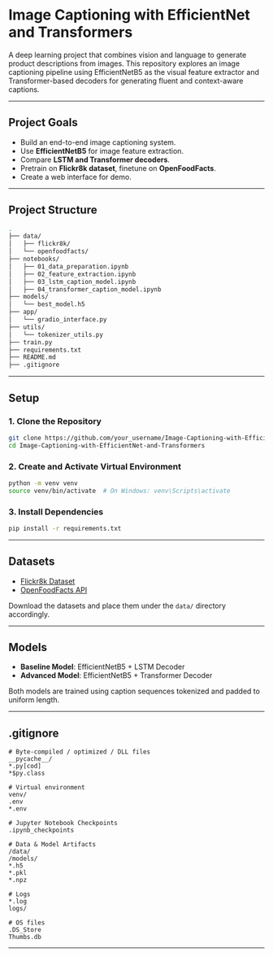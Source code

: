 #  Image Captioning with EfficientNet and Transformers

A deep learning project that combines vision and language to generate product descriptions from images. This repository explores an image captioning pipeline using EfficientNetB5 as the visual feature extractor and Transformer-based decoders for generating fluent and context-aware captions.

---

##  Project Goals

- Build an end-to-end image captioning system.
- Use **EfficientNetB5** for image feature extraction.
- Compare **LSTM and Transformer decoders**.
- Pretrain on **Flickr8k dataset**, finetune on **OpenFoodFacts**.
- Create a web interface for demo.

---

##  Project Structure

```bash
.
├── data/
│   ├── flickr8k/
│   └── openfoodfacts/
├── notebooks/
│   ├── 01_data_preparation.ipynb
│   ├── 02_feature_extraction.ipynb
│   ├── 03_lstm_caption_model.ipynb
│   ├── 04_transformer_caption_model.ipynb
├── models/
│   └── best_model.h5
├── app/
│   └── gradio_interface.py
├── utils/
│   └── tokenizer_utils.py
├── train.py
├── requirements.txt
├── README.md
├── .gitignore
```

---

##  Setup

### 1. Clone the Repository
```bash
git clone https://github.com/your_username/Image-Captioning-with-EfficientNet-and-Transformers.git
cd Image-Captioning-with-EfficientNet-and-Transformers
```

### 2. Create and Activate Virtual Environment
```bash
python -m venv venv
source venv/bin/activate  # On Windows: venv\Scripts\activate
```

### 3. Install Dependencies
```bash
pip install -r requirements.txt
```

---

##  Datasets

- [Flickr8k Dataset](https://www.kaggle.com/datasets/adityajn105/flickr8k)
- [OpenFoodFacts API](https://world.openfoodfacts.org/data)

Download the datasets and place them under the `data/` directory accordingly.

---

##  Models
- **Baseline Model**: EfficientNetB5 + LSTM Decoder
- **Advanced Model**: EfficientNetB5 + Transformer Decoder

Both models are trained using caption sequences tokenized and padded to uniform length.

---



## .gitignore
```gitignore
# Byte-compiled / optimized / DLL files
__pycache__/
*.py[cod]
*$py.class

# Virtual environment
venv/
.env
*.env

# Jupyter Notebook Checkpoints
.ipynb_checkpoints

# Data & Model Artifacts
/data/
/models/
*.h5
*.pkl
*.npz

# Logs
*.log
logs/

# OS files
.DS_Store
Thumbs.db
```

---


